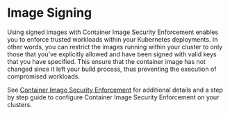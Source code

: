 # Image Signing

Using signed images with Container Image Security Enforcement enables you to enforce trusted workloads within your Kubernetes deployments.  In other words, you can restrict the images running within your cluster to only those that you've explicitly allowed and have been signed with valid keys that you have specified.  This ensure that the container image has not changed since it left your build process, thus preventing the execution of compromised workloads.

See [Container Image Security Enforcement](/reference/tools/container-image-security-enforcement/) for additional details and a  step by step guide to configure Container Image Security Enforcement on your clusters.